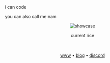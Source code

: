 i can code

you can also call me nam

<div align="center">
<img src="https://raw.githubusercontent.com/chadcat7/chadcat7/main/.github/dwm.png" alt="showcase">
<p>current rice</p>
<br><br>
<a href="https://nam.is-a.dev">www</a>  •  <a href="https://nam.is-a.dev/blog">blog</a>   •  <a href="https://discord.com/users/715825910611443722">discord</a>
</div>

